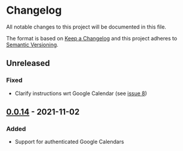 # Changelog

All notable changes to this project will be documented in this file.

The format is based on [Keep a Changelog](http://keepachangelog.com/en/1.0.0/)
and this project adheres to [Semantic Versioning](http://semver.org/spec/v2.0.0.html).

## Unreleased

### Fixed
- Clarify instructions wrt Google Calendar (see [issue 8](https://github.com/KNowledgeOnWebScale/solid-calendar-store/issues/8))

## [0.0.14] - 2021-11-02

### Added
- Support for authenticated Google Calendars


[0.0.14]: https://github.com/KNowledgeOnWebScale/solid-calendar-store/compare/v0.0.5...v0.0.14
